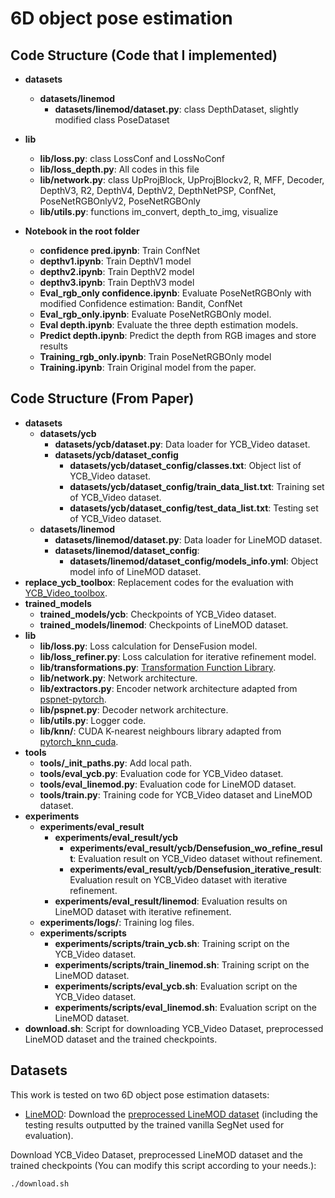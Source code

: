# 6D object pose estimation

## Code Structure (Code that I implemented)

* **datasets**
	* **datasets/linemod**
		* **datasets/linemod/dataset.py**: class DepthDataset, slightly modified class PoseDataset
* **lib**
	* **lib/loss.py**: class LossConf and LossNoConf
	* **lib/loss_depth.py**: All codes in this file
    * **lib/network.py**: class UpProjBlock, UpProjBlockv2, R, MFF, Decoder, DepthV3, R2, DepthV4, DepthV2, DepthNetPSP, ConfNet, PoseNetRGBOnlyV2, PoseNetRGBOnly
	* **lib/utils.py**: functions im_convert, depth_to_img, visualize

* **Notebook in the root folder**
	* **confidence pred.ipynb**: Train ConfNet
    * **depthv1.ipynb**: Train DepthV1 model
    * **depthv2.ipynb**: Train DepthV2 model
    * **depthv3.ipynb**: Train DepthV3 model
    * **Eval_rgb_only confidence.ipynb**: Evaluate PoseNetRGBOnly with modified Confidence estimation: Bandit, ConfNet
    * **Eval_rgb_only.ipynb**: Evaluate PoseNetRGBOnly model.
    * **Eval depth.ipynb**: Evaluate the three depth estimation models.
    * **Predict depth.ipynb**: Predict the depth from RGB images and store results
    * **Training_rgb_only.ipynb**: Train PoseNetRGBOnly model
    * **Training.ipynb**: Train Original model from the paper.

## Code Structure (From Paper)

* **datasets**
	* **datasets/ycb**
		* **datasets/ycb/dataset.py**: Data loader for YCB_Video dataset.
		* **datasets/ycb/dataset_config**
			* **datasets/ycb/dataset_config/classes.txt**: Object list of YCB_Video dataset.
			* **datasets/ycb/dataset_config/train_data_list.txt**: Training set of YCB_Video dataset.
			* **datasets/ycb/dataset_config/test_data_list.txt**: Testing set of YCB_Video dataset.
	* **datasets/linemod**
		* **datasets/linemod/dataset.py**: Data loader for LineMOD dataset.
		* **datasets/linemod/dataset_config**: 
			* **datasets/linemod/dataset_config/models_info.yml**: Object model info of LineMOD dataset.
* **replace_ycb_toolbox**: Replacement codes for the evaluation with [YCB_Video_toolbox](https://github.com/yuxng/YCB_Video_toolbox).
* **trained_models**
	* **trained_models/ycb**: Checkpoints of YCB_Video dataset.
	* **trained_models/linemod**: Checkpoints of LineMOD dataset.
* **lib**
	* **lib/loss.py**: Loss calculation for DenseFusion model.
	* **lib/loss_refiner.py**: Loss calculation for iterative refinement model.
	* **lib/transformations.py**: [Transformation Function Library](https://www.lfd.uci.edu/~gohlke/code/transformations.py.html).
    * **lib/network.py**: Network architecture.
    * **lib/extractors.py**: Encoder network architecture adapted from [pspnet-pytorch](https://github.com/Lextal/pspnet-pytorch).
    * **lib/pspnet.py**: Decoder network architecture.
    * **lib/utils.py**: Logger code.
    * **lib/knn/**: CUDA K-nearest neighbours library adapted from [pytorch_knn_cuda](https://github.com/chrischoy/pytorch_knn_cuda).
* **tools**
	* **tools/_init_paths.py**: Add local path.
	* **tools/eval_ycb.py**: Evaluation code for YCB_Video dataset.
	* **tools/eval_linemod.py**: Evaluation code for LineMOD dataset.
	* **tools/train.py**: Training code for YCB_Video dataset and LineMOD dataset.
* **experiments**
	* **experiments/eval_result**
		* **experiments/eval_result/ycb**
			* **experiments/eval_result/ycb/Densefusion_wo_refine_result**: Evaluation result on YCB_Video dataset without refinement.
			* **experiments/eval_result/ycb/Densefusion_iterative_result**: Evaluation result on YCB_Video dataset with iterative refinement.
		* **experiments/eval_result/linemod**: Evaluation results on LineMOD dataset with iterative refinement.
	* **experiments/logs/**: Training log files.
	* **experiments/scripts**
		* **experiments/scripts/train_ycb.sh**: Training script on the YCB_Video dataset.
		* **experiments/scripts/train_linemod.sh**: Training script on the LineMOD dataset.
		* **experiments/scripts/eval_ycb.sh**: Evaluation script on the YCB_Video dataset.
		* **experiments/scripts/eval_linemod.sh**: Evaluation script on the LineMOD dataset.
* **download.sh**: Script for downloading YCB_Video Dataset, preprocessed LineMOD dataset and the trained checkpoints.



## Datasets

This work is tested on two 6D object pose estimation datasets:

* [LineMOD](http://campar.in.tum.de/Main/StefanHinterstoisser): Download the [preprocessed LineMOD dataset](https://drive.google.com/drive/folders/19ivHpaKm9dOrr12fzC8IDFczWRPFxho7) (including the testing results outputted by the trained vanilla SegNet used for evaluation).

Download YCB_Video Dataset, preprocessed LineMOD dataset and the trained checkpoints (You can modify this script according to your needs.):
```	
./download.sh
```
